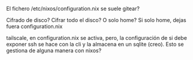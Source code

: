 El fichero /etc/nixos/configuration.nix se suele gitear?

Cifrado de disco? Cifrar todo el disco? O solo home?
Si solo home, dejas fuera configuration.nix

tailscale, en configuration.nix se activa, pero, la configuración de si debe exponer ssh se hace con la cli y la almacena en un sqlite (creo). Esto se gestiona de alguna manera con nixos?
